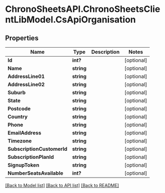 # ChronoSheetsAPI.ChronoSheetsClientLibModel.CsApiOrganisation
## Properties

Name | Type | Description | Notes
------------ | ------------- | ------------- | -------------
**Id** | **int?** |  | [optional] 
**Name** | **string** |  | [optional] 
**AddressLine01** | **string** |  | [optional] 
**AddressLine02** | **string** |  | [optional] 
**Suburb** | **string** |  | [optional] 
**State** | **string** |  | [optional] 
**Postcode** | **string** |  | [optional] 
**Country** | **string** |  | [optional] 
**Phone** | **string** |  | [optional] 
**EmailAddress** | **string** |  | [optional] 
**Timezone** | **string** |  | [optional] 
**SubscriptionCustomerId** | **string** |  | [optional] 
**SubscriptionPlanId** | **string** |  | [optional] 
**SignupToken** | **string** |  | [optional] 
**NumberSeatsAvailable** | **int?** |  | [optional] 

[[Back to Model list]](../README.md#documentation-for-models) [[Back to API list]](../README.md#documentation-for-api-endpoints) [[Back to README]](../README.md)

